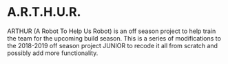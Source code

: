 # A.R.T.H.U.R.
ARTHUR (A Robot To Help Us Robot) is an off season project to help train the team for the upcoming build season. This is a series of modifications to the 2018-2019 off season project JUNIOR to recode it all from scratch and possibly add more functionality.
